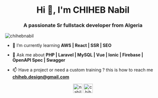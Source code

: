 <h1 align="center">Hi 👋, I'm CHIHEB Nabil</h1>
<h3 align="center">A passionate Sr fullstack developer from Algeria</h3>

<p align="left"> <img src="https://komarev.com/ghpvc/?username=chihebnabil" alt="chihebnabil" /> </p>

- 🌱   I’m currently learning **AWS | React | SSR | SEO**

- 💬   Ask me about **PHP | Laravel | MySQL | Vue | Ionic | Firebase | OpenAPI Spec | Swagger**

- 📫   Have a project or need a custom training ? this is how to reach me **chiheb.design@gmail.com**

<p align="center">
<a href="https://twitter.com/nabilchiheb" target="blank"><img align="center" src="https://cdn.jsdelivr.net/npm/simple-icons@3.0.1/icons/twitter.svg" alt="nabilchiheb" height="30" width="30" /></a>
<a href="https://fb.com/chihebnabil" target="blank"><img align="center" src="https://cdn.jsdelivr.net/npm/simple-icons@3.0.1/icons/facebook.svg" alt="chihebnabil" height="30" width="30" /></a>
</p>

